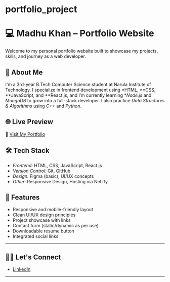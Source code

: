 # portfolio_project
# 💻 Madhu Khan – Portfolio Website

Welcome to my personal portfolio website built to showcase my projects, skills, and journey as a web developer.

## 🚀 About Me

I'm a 3rd-year B.Tech Computer Science student at Narula Institute of Technology. I specialize in frontend development using *HTML, **CSS, **JavaScript, and **React.js, and I’m currently learning **Node.js* and *MongoDB* to grow into a full-stack developer. I also practice *Data Structures & Algorithms* using *C++* and *Python*.

## 🌐 Live Preview

🔗 [Visit My Portfolio](https://resplendent-genie-427135.netlify.app/)

## 🛠 Tech Stack

- *Frontend:* HTML, CSS, JavaScript, React.js  
- *Version Control:* Git, GitHub  
- *Design:* Figma (basic), UI/UX concepts  
- *Other:* Responsive Design, Hosting via Netlify

## 📁 Features

- Responsive and mobile-friendly layout  
- Clean UI/UX design principles  
- Project showcase with links  
- Contact form (static/dynamic as per use)  
- Downloadable resume button  
- Integrated social links







---

## 🙋‍♀ Let's Connect

- [LinkedIn](https://www.linkedin.com/in/madhumita-khan-b82aa627a)  

---

